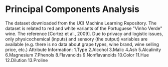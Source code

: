 # Principal Components Analysis
The dataset downloaded from the UCI Machine Learning Repository.
The dataset is related to red and white variants of the Portuguese "Vinho Verde" wine. The reference [Cortez et al., 2009]. Due to privacy and logistic issues, only physicochemical (inputs) and sensory (the output) variables are available (e.g. there is no data about grape types, wine brand, wine selling price, etc.)
  Attribute Information:
  1.Type
  2.Alcohol
  3.Malic
  4.Ash
  5.Alcalinity
  6.Magnesium
  7.Phenols
  8.Flavanoids
  9.Nonflavanoids
  10.Color
  11.Hue
  12.Dilution
  13.Proline
